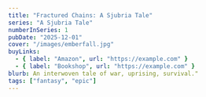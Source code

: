```yaml
---
title: "Fractured Chains: A Sjubria Tale"
series: "A Sjubria Tale"
numberInSeries: 1
pubDate: "2025-12-01"
cover: "/images/emberfall.jpg"
buyLinks:
  - { label: "Amazon", url: "https://example.com" }
  - { label: "Bookshop", url: "https://example.com" }
blurb: An interwoven tale of war, uprising, survival."
tags: ["fantasy", "epic"]
---
```

